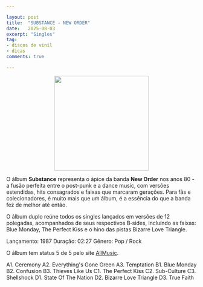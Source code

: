 ```yaml
---

layout: post
title:  "SUBSTANCE - NEW ORDER"
date:   2025-08-03
excerpt: "Singles"
tag:
- discos de vinil
- dicas
comments: true

---
```

<p align="center">
<img src="image_url" width="250" height="250">
</p>

O álbum **Substance** representa o ápice da banda **New Order** nos anos 80 - a fusão perfeita entre o post-punk e a dance music, com versões estendidas, hits consagrados e faixas que marcaram gerações. Para fãs e colecionadores, é muito mais que um álbum, é a essência do que a banda fez de melhor até então.

O álbum duplo reúne todos os singles lançados em versões de 12 polegadas, acompanhados de seus respectivos B‑sides, incluíndo as faixas: Blue Monday, The Perfect Kiss e o hino das pistas Bizarre Love Triangle.

Lançamento: 1987
Duração: 02:27
Gênero: Pop / Rock

O álbum tem status 5 de 5 pelo site [AllMusic](https://www.allmusic.com/album/substance-mw0000191190).

A1. Ceremony
A2. Everything's Gone Green
A3. Temptation
B1. Blue Monday
B2. Confusion
B3. Thieves Like Us
C1. The Perfect Kiss
C2. Sub-Culture
C3. Shellshock
D1. State Of The Nation
D2. Bizarre Love Triangle
D3. True Faith